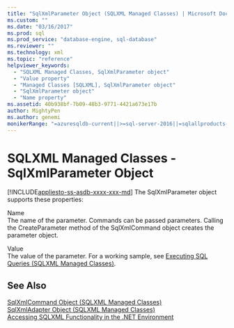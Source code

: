 ```yaml
---
title: "SqlXmlParameter Object (SQLXML Managed Classes) | Microsoft Docs"
ms.custom: ""
ms.date: "03/16/2017"
ms.prod: sql
ms.prod_service: "database-engine, sql-database"
ms.reviewer: ""
ms.technology: xml
ms.topic: "reference"
helpviewer_keywords: 
  - "SQLXML Managed Classes, SqlXmlParameter object"
  - "Value property"
  - "Managed Classes [SQLXML], SqlXmlParameter object"
  - "SqlXmlParameter object"
  - "Name property"
ms.assetid: 40b938bf-7b09-48b3-9771-4421a673e17b
author: MightyPen
ms.author: genemi
monikerRange: "=azuresqldb-current||>=sql-server-2016||=sqlallproducts-allversions||>=sql-server-linux-2017||=azuresqldb-mi-current"
---
```

# SQLXML Managed Classes - SqlXmlParameter Object
[!INCLUDE[appliesto-ss-asdb-xxxx-xxx-md](../../../includes/appliesto-ss-asdb-xxxx-xxx-md.md)]
  The SqlXmlParameter object supports these properties:  
  
 Name  
 The name of the parameter. Commands can be passed parameters. Calling the CreateParameter method of the SqlXmlCommand object creates the parameter object.  
  
 Value  
 The value of the parameter. For a working sample, see [Executing SQL Queries &#40;SQLXML Managed Classes&#41;](../../../relational-databases/sqlxml-annotated-xsd-schemas-xpath-queries/net-framework-classes/executing-sql-queries-sqlxml-managed-classes.md).  
  
## See Also  
 [SqlXmlCommand Object &#40;SQLXML Managed Classes&#41;](../../../relational-databases/sqlxml-annotated-xsd-schemas-xpath-queries/net-framework-classes/sqlxml-managed-classes-sqlxmlcommand-object.md)   
 [SqlXmlAdapter Object &#40;SQLXML Managed Classes&#41;](../../../relational-databases/sqlxml-annotated-xsd-schemas-xpath-queries/net-framework-classes/sqlxml-managed-classes-sqlxmladapter-object.md)   
 [Accessing SQLXML Functionality in the .NET Environment](../../../relational-databases/sqlxml-annotated-xsd-schemas-xpath-queries/net-framework-classes/accessing-sqlxml-functionality-in-the-net-environment.md)  
  
  
